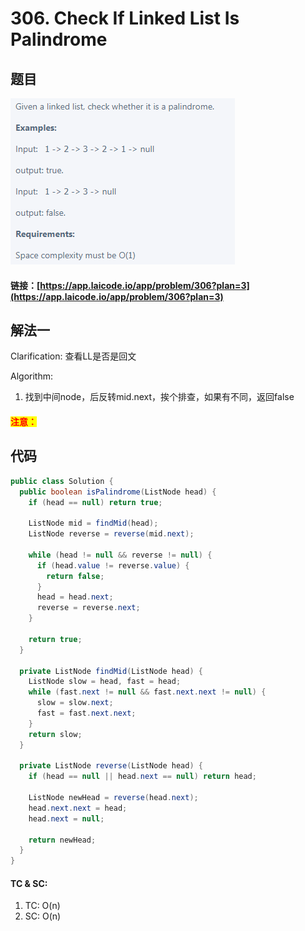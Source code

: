 # 306. Check If Linked List Is Palindrome

## 题目

![](<../.gitbook/assets/image (38).png>)

#### 链接：[https://app.laicode.io/app/problem/306?plan=3](https://app.laicode.io/app/problem/306?plan=3)

## 解法一

Clarification: 查看LL是否是回文

Algorithm:&#x20;

1. 找到中间node，后反转mid.next，挨个排查，如果有不同，返回false

#### <mark style="color:red;">注意：</mark>

## 代码

```java
public class Solution {
  public boolean isPalindrome(ListNode head) {
    if (head == null) return true;

    ListNode mid = findMid(head);
    ListNode reverse = reverse(mid.next);

    while (head != null && reverse != null) {
      if (head.value != reverse.value) {
        return false;
      }
      head = head.next;
      reverse = reverse.next;
    }

    return true;
  }

  private ListNode findMid(ListNode head) {
    ListNode slow = head, fast = head;
    while (fast.next != null && fast.next.next != null) {
      slow = slow.next;
      fast = fast.next.next;
    }
    return slow;
  }

  private ListNode reverse(ListNode head) {
    if (head == null || head.next == null) return head;

    ListNode newHead = reverse(head.next);
    head.next.next = head;
    head.next = null;

    return newHead;
  }
}
```

#### TC & SC:&#x20;

1. TC: O(n)
2. SC: O(n)

